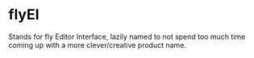 # flyEI
Stands for fly Editor Interface, lazily named to not spend too much time coming up with a more clever/creative product name. 
